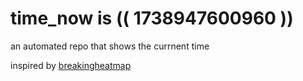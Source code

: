 # time_now is (( 1738947600960 ))

an automated repo that shows the currnent time

inspired by [breakingheatmap](https://github.com/breakingheatmap/breakingheatmap)